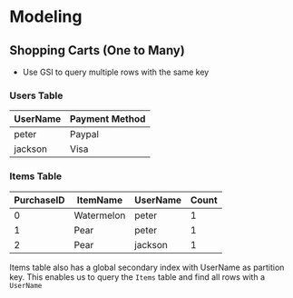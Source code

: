 # Modeling

## Shopping Carts (One to Many)

- Use GSI to query multiple rows with the same key

### Users Table

| UserName | Payment Method |
| -------- | -------------- |
| peter    | Paypal         |
| jackson  | Visa           |

### Items Table

| PurchaseID | ItemName   | UserName | Count |
| ---------- | ---------- | -------- | ----- |
| 0          | Watermelon | peter    | 1     |
| 1          | Pear       | peter    | 1     |
| 2          | Pear       | jackson  | 1     |

Items table also has a global secondary index with UserName as partition key.
This enables us to query the `Items` table and find all rows with a `UserName`

